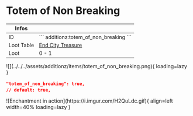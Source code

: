# Totem of Non Breaking
<div class="combi" markdown>
<div class="divthing">
<table class="tablething">
    <thead>
        <tr>
            <th class="first-column">Infos</th>
            <th></th>
        </tr>
    </thead>
    <tbody>
        <tr>
            <td class="first-column">ID</td>
            <td class="second-column">
            ```
            additionz:totem_of_non_breaking
            ```
            </td>
        </tr>
        <tr>
            <td class="first-column">Loot Table</td>
            <td class="second-column"><a href="https://minecraft.fandom.com/wiki/End_City#Loot" target="_blank">End City Treasure</a></td>
        </tr>
        <tr>
            <td class="first-column">Loot</td>
            <td class="second-column">0 - 1</td>
        </tr>
    </tbody>
</table>
</div>
<div markdown>
![](../../../assets/additionz/items/totem_of_non_breaking.png){ loading=lazy }
</div>
</div>

```json
"totem_of_non_breaking": true,
// default: true,
```
<div class="result" markdown>
![Enchantment in action](https://i.imgur.com/H2QuLdc.gif){ align=left width=40% loading=lazy }
</div>